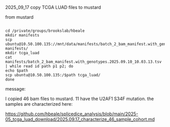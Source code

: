 2025_09_17 copy TCGA LUAD files to mustard



from mustard

```

cd /private/groups/brookslab/hbeale
mkdir manifests
scp ubuntu@10.50.100.135://mnt/data/manifests/batch_2_bam_manifest.with_genotypes.2025.09.10_10.03.13.tsv manifests/
mkdir tcga_luad
cat manifests/batch_2_bam_manifest.with_genotypes.2025.09.10_10.03.13.tsv | while read id path p1 p2; do 
echo $path
scp ubuntu@10.50.100.135:/$path tcga_luad/
done
```



message:

I copied 46 bam files to mustard. 11 have the U2AF1 S34F mutation. the samples are characterized here:



https://github.com/hbeale/splicedice_analysis/blob/main/2025-05_tcga_luad_download/2025.09.17_characterize_46_sample_cohort.md



